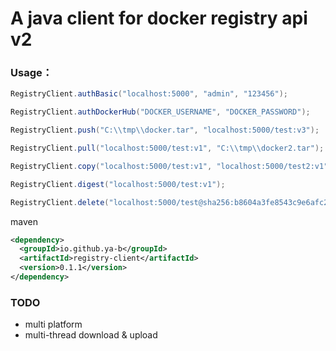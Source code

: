 # A java client for docker registry api v2

### Usage：
```java
RegistryClient.authBasic("localhost:5000", "admin", "123456");

RegistryClient.authDockerHub("DOCKER_USERNAME", "DOCKER_PASSWORD");

RegistryClient.push("C:\\tmp\\docker.tar", "localhost:5000/test:v3");

RegistryClient.pull("localhost:5000/test:v1", "C:\\tmp\\docker2.tar");

RegistryClient.copy("localhost:5000/test:v1", "localhost:5000/test2:v1");

RegistryClient.digest("localhost:5000/test:v1");

RegistryClient.delete("localhost:5000/test@sha256:b8604a3fe8543c9e6afc29550de05b36cd162a97aa9b2833864ea8a5be11f3e2");
```
maven
```xml
<dependency>
  <groupId>io.github.ya-b</groupId>
  <artifactId>registry-client</artifactId>
  <version>0.1.1</version>
</dependency>
```
### TODO
+ multi platform
+ multi-thread download & upload